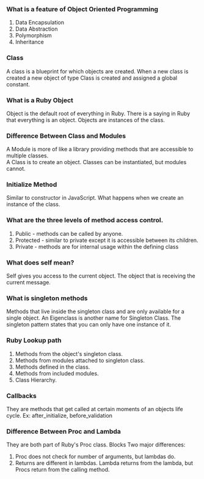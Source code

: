 ### What is a feature of Object Oriented Programming
1) Data Encapsulation
2) Data Abstraction
3) Polymorphism
4) Inheritance

### Class
A class is a blueprint for which objects are created.  When a new class is created
a new object of type Class is created and assigned a global constant.

### What is a Ruby Object
Object is the default root of everything in Ruby.  There is a saying in Ruby that everything
is an object. Objects are instances of the class.

### Difference Between Class and Modules
A Module is more of like a library providing methods that are accessible to
multiple classes.  
A Class is to create an object.
Classes can be instantiated, but modules cannot.

### Initialize Method
Similar to constructor in JavaScript. What happens when we create an instance of
the class.

### What are the three levels of method access control.
1) Public - methods can be called by anyone.
2) Protected - similar to private except it is accessible between its children.
3) Private - methods are for internal usage within the defining class

### What does self mean?
Self gives you access to the current object. The object that is receiving the current message.

### What is singleton methods
Methods that live inside the singleton class and are only available for a single object. An Eigenclass
is another name for Singleton Class. The singleton pattern states that you can only have
one instance of it.

### Ruby Lookup path
1) Methods from the object's singleton class.
2) Methods from modules attached to singleton class.
3) Methods defined in the class.
4) Methods from included modules.
5) Class Hierarchy.

### Callbacks
They are methods that get called at certain moments of an objects life cycle.
Ex: after_initialize, before_validation

### Difference Between Proc and Lambda
They are both part of Ruby's Proc class. Blocks
Two major differences:
1) Proc does not check for number of arguments, but lambdas do.
2) Returns are different in lambdas. Lambda returns from the lambda, but Procs return
from the calling method.
